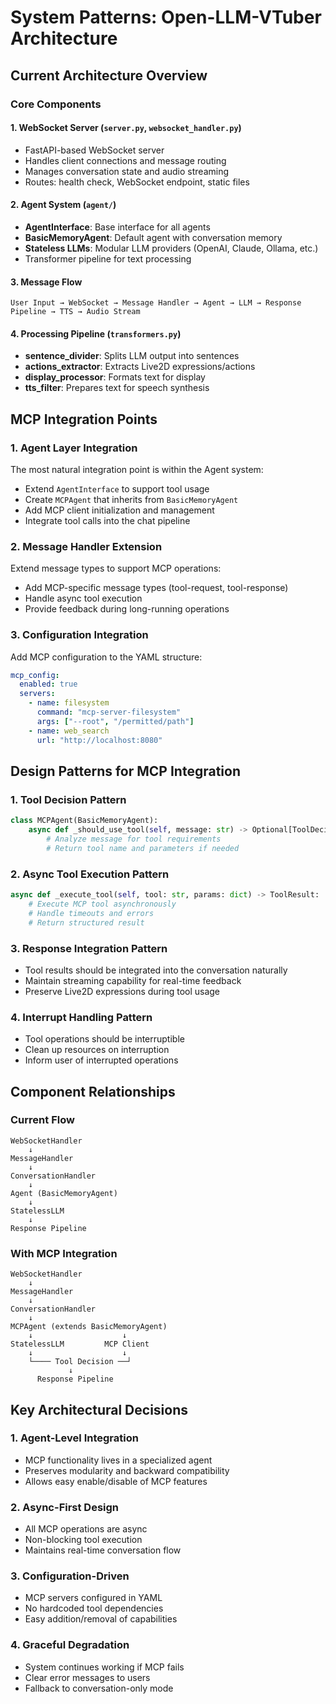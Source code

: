 # System Patterns: Open-LLM-VTuber Architecture

## Current Architecture Overview

### Core Components

#### 1. WebSocket Server (`server.py`, `websocket_handler.py`)
- FastAPI-based WebSocket server
- Handles client connections and message routing
- Manages conversation state and audio streaming
- Routes: health check, WebSocket endpoint, static files

#### 2. Agent System (`agent/`)
- **AgentInterface**: Base interface for all agents
- **BasicMemoryAgent**: Default agent with conversation memory
- **Stateless LLMs**: Modular LLM providers (OpenAI, Claude, Ollama, etc.)
- Transformer pipeline for text processing

#### 3. Message Flow
```
User Input → WebSocket → Message Handler → Agent → LLM → Response Pipeline → TTS → Audio Stream
```

#### 4. Processing Pipeline (`transformers.py`)
- **sentence_divider**: Splits LLM output into sentences
- **actions_extractor**: Extracts Live2D expressions/actions
- **display_processor**: Formats text for display
- **tts_filter**: Prepares text for speech synthesis

## MCP Integration Points

### 1. Agent Layer Integration
The most natural integration point is within the Agent system:
- Extend `AgentInterface` to support tool usage
- Create `MCPAgent` that inherits from `BasicMemoryAgent`
- Add MCP client initialization and management
- Integrate tool calls into the chat pipeline

### 2. Message Handler Extension
Extend message types to support MCP operations:
- Add MCP-specific message types (tool-request, tool-response)
- Handle async tool execution
- Provide feedback during long-running operations

### 3. Configuration Integration
Add MCP configuration to the YAML structure:
```yaml
mcp_config:
  enabled: true
  servers:
    - name: filesystem
      command: "mcp-server-filesystem"
      args: ["--root", "/permitted/path"]
    - name: web_search
      url: "http://localhost:8080"
```

## Design Patterns for MCP Integration

### 1. Tool Decision Pattern
```python
class MCPAgent(BasicMemoryAgent):
    async def _should_use_tool(self, message: str) -> Optional[ToolDecision]:
        # Analyze message for tool requirements
        # Return tool name and parameters if needed
```

### 2. Async Tool Execution Pattern
```python
async def _execute_tool(self, tool: str, params: dict) -> ToolResult:
    # Execute MCP tool asynchronously
    # Handle timeouts and errors
    # Return structured result
```

### 3. Response Integration Pattern
- Tool results should be integrated into the conversation naturally
- Maintain streaming capability for real-time feedback
- Preserve Live2D expressions during tool usage

### 4. Interrupt Handling Pattern
- Tool operations should be interruptible
- Clean up resources on interruption
- Inform user of interrupted operations

## Component Relationships

### Current Flow
```
WebSocketHandler
    ↓
MessageHandler
    ↓
ConversationHandler
    ↓
Agent (BasicMemoryAgent)
    ↓
StatelessLLM
    ↓
Response Pipeline
```

### With MCP Integration
```
WebSocketHandler
    ↓
MessageHandler
    ↓
ConversationHandler
    ↓
MCPAgent (extends BasicMemoryAgent)
    ↓                    ↓
StatelessLLM         MCP Client
    ↓                    ↓
    └──── Tool Decision ──┘
             ↓
      Response Pipeline
```

## Key Architectural Decisions

### 1. Agent-Level Integration
- MCP functionality lives in a specialized agent
- Preserves modularity and backward compatibility
- Allows easy enable/disable of MCP features

### 2. Async-First Design
- All MCP operations are async
- Non-blocking tool execution
- Maintains real-time conversation flow

### 3. Configuration-Driven
- MCP servers configured in YAML
- No hardcoded tool dependencies
- Easy addition/removal of capabilities

### 4. Graceful Degradation
- System continues working if MCP fails
- Clear error messages to users
- Fallback to conversation-only mode